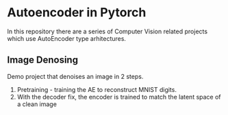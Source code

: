 # Autoencoder in Pytorch

In this repository there are a series of Computer Vision related projects which use AutoEncoder type arhitectures.

## Image Denosing 

Demo project that denoises an image in 2 steps. 

1. Pretraining - training the AE to reconstruct MNIST digits.
2. With the decoder fix, the encoder is trained to match the latent space of a clean image



